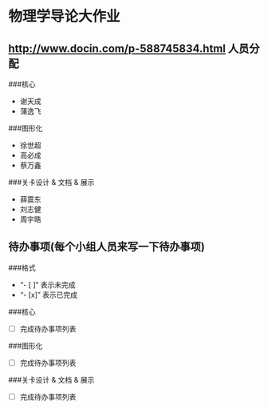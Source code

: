 物理学导论大作业
===============
http://www.docin.com/p-588745834.html
人员分配
---------------

###核心
* 谢天成
* 蒲逸飞

###图形化
* 徐世超
* 高必成
* 蔡万鑫

###关卡设计 & 文档 & 展示
* 薛震东
* 刘志健
* 周宇晧
  

待办事项(每个小组人员来写一下待办事项)
--------------------

###格式
* “- [ ]” 表示未完成
* “- [x]” 表示已完成

###核心
- [ ] 完成待办事项列表

###图形化
- [ ] 完成待办事项列表

###关卡设计 & 文档 & 展示
- [ ] 完成待办事项列表
